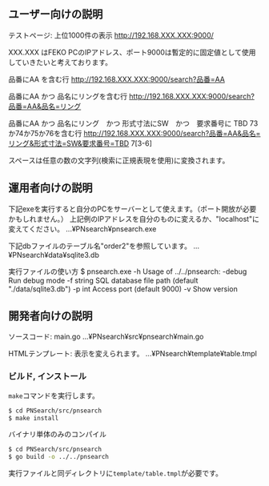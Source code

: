 ## ユーザー向けの説明

テストページ: 上位1000件の表示
	http://192.168.XXX.XXX:9000/

XXX.XXX はFEKO PCのIPアドレス、ポート9000は暫定的に固定値として使用していきたいと考えております。

品番にAA を含む行
	http://192.168.XXX.XXX:9000/search?品番=AA

品番にAA かつ 品名にリングを含む行
	http://192.168.XXX.XXX:9000/search?品番=AA&品名=リング

品番にAA かつ 品名にリング　かつ 形式寸法にSW　かつ　要求番号に TBD 73か74か75か76を含む行
	http://192.168.XXX.XXX:9000/search?品番=AA&品名=リング&形式寸法=SW&要求番号=TBD 7[3-6]

スペースは任意の数の文字列(検索に正規表現を使用)に変換されます。


## 運用者向けの説明

下記exeを実行すると自分のPCをサーバーとして使えます。（ポート開放が必要かもしれません。）
上記例のIPアドレスを自分のものに変えるか、"localhost"に変えてください。
	...¥PNsearch¥pnsearch.exe

下記dbファイルのテーブル名"order2"を参照しています。
	...¥PNsearch¥data¥sqlite3.db

実行ファイルの使い方
$ pnsearch.exe -h
Usage of ../../pnsearch:
  -debug
        Run debug mode
  -f string
        SQL database file path (default "./data/sqlite3.db")
  -p int
        Access port (default 9000)
  -v    Show version


## 開発者向けの説明

ソースコード: main.go
	...¥PNsearch¥src¥pnsearch¥main.go

HTMLテンプレート: 表示を変えられます。
	...¥PNsearch¥template¥table.tmpl

### ビルド, インストール

`make`コマンドを実行します。

```bash
$ cd PNSearch/src/pnsearch
$ make install
```

バイナリ単体のみのコンパイル

```bash
$ cd PNSearch/src/pnsearch
$ go build -o ../../pnsearch
```

実行ファイルと同ディレクトリに`template/table.tmpl`が必要です。
